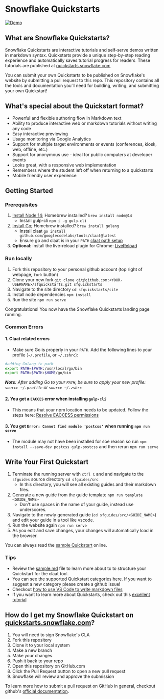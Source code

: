 # Snowflake Quickstarts

[![Demo](https://drive.google.com/uc?export=view&id=1wPgQExjdIONOtYruMKyeknvMvTDlVJEY)](https://drive.google.com/uc?export=view&id=1Dg3s5-KK-TzFZti63XButyDaTzcuZFxE)

## What are Snowflake Quickstarts?
Snowflake Quickstarts are interactive tutorials and self-serve demos written in markdown syntax. Quickstarts provide a unique step-by-step reading experience and automatically saves tutorial progress for readers. These tutorials are published at [quickstarts.snowflake.com](https://guides.snowflake.com/)

You can submit your own Quickstarts to be published on Snowflake's website by submitting a pull request to this repo. This repository contains all the tools and documentation you’ll need for building, writing, and submitting your own Quickstart!


## What's special about the Quickstart format?

* Powerful and flexible authoring flow in Markdown text
* Ability to produce interactive web or markdown tutorials without writing any code
* Easy interactive previewing
* Usage monitoring via Google Analytics
* Support for multiple target environments or events (conferences, kiosk, web, offline, etc.)
* Support for anonymous use - ideal for public computers at developer events
* Looks great, with a responsive web implementation
* Remembers where the student left off when returning to a quickstarts
* Mobile friendly user experience

## Getting Started

### Prerequisites

  1. [Install Node 14](https://nodejs.org/en/download/); Homebrew installed? `brew install node@14`
     - Install gulp-cli `npm i -g gulp-cli`
  2. [Install Go](https://golang.org/doc/install); Homebrew installed? `brew install golang`
     - Install claat `go install github.com/googlecodelabs/tools/claat@latest`
     - Ensure go and claat is in your `PATH` [claat path setup](#claat-related-errors)
  3. **Optional**: install the live-reload plugin for Chrome: [LiveReload](https://chrome.google.com/webstore/detail/livereload/jnihajbhpnppcggbcgedagnkighmdlei)

### Run locally

  1. Fork this repository to your personal github account (top right of webpage, `fork` button)
  2. Clone your new fork `git clone git@github.com:<YOUR-USERNAME>/sfquickstarts.git sfquickstarts`
  3. Navigate to the site directory `cd sfquickstarts/site`
  4. Install node dependencies `npm install`
  5. Run the site `npm run serve`

Congratulations! You now have the Snowflake Quickstarts landing page running.

### Common Errors

#### 1. Claat related errors
   - Make sure Go is properly in your `PATH`. Add the following lines to your profile (`~/.profile`, or `~/.zshrc`):
````bash
#adding Golang to path
export PATH=$PATH:/usr/local/go/bin
export PATH=$PATH:$HOME/go/bin
````
  ***Note:** After adding Go to your `PATH`, be sure to apply your new profile: `source ~/.profile` or `source ~/.zshrc`*

#### 2. You get a `EACCES` error when installing `gulp-cli`
   - This means that your npm location needs to be updated. Follow the steps here: [Resolve EACCESS permissions](https://docs.npmjs.com/resolving-eacces-permissions-errors-when-installing-packages-globally#manually-change-npms-default-directory)

#### 3. You get `Error: Cannot find module 'postcss'` when running `npm run serve` 
   - The module may not have been installed for soe reason so run `npm install --save-dev postcss gulp-postcss` and then rerun `npm run serve` 

## Write Your First Quickstart

  1. Terminate the running server with `ctrl C` and and navigate to the `sfguides` source directory `cd sfguides/src`
     - In this directory, you will see all existing guides and their markdown files.
  2. Generate a new guide from the guide template `npm run template <GUIDE_NAME>` 
      - Don't use spaces in the name of your guide, instead use underscores.
  3. Navigate to the newly generated guide (`cd sfguides/src/<GUIDE_NAME>`) and edit your guide in a tool like vscode.
  4. Run the website again `npm run serve`
  5. As you edit and save changes, your changes will automatically load in the browser.

You can always read the [sample Quickstart](site/sfguides/sample.md) online.

### Tips

- Review the [sample.md](site/sfguides/sample.md) file to learn more about to to structure your Quickstart for the claat tool. 
- You can see the supported Quickstart categories [here](site/app/styles/_overrides.scss). If you want to suggest a new category please create a github issue!
- Checkout [how to use VS Code to write markdown files](https://code.visualstudio.com/docs/languages/markdown)
- If you want to learn more about Quickstarts, check out this [excellent tutorial](https://medium.com/@zarinlo/publish-technical-tutorials-in-google-codelab-format-b07ef76972cd)

## How do I get my Snowflake Quickstart on [quickstarts.snowflake.com](https://quickstarts.snowflake.com)?

1. You will need to sign Snowflake's CLA 
2. Fork this repository
3. Clone it to your local system
4. Make a new branch
5. Make your changes
6. Push it back to your repo
7. Open this repository on GitHub.com
8. Click the Pull Request button to open a new pull request
9. Snowflake will review and approve the submission

To learn more how to submit a pull request on GitHub in general, checkout github's [official documentation](https://docs.github.com/en/free-pro-team@latest/github/collaborating-with-issues-and-pull-requests/creating-a-pull-request-from-a-fork).
